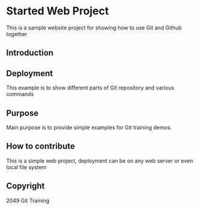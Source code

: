 # Started Web Project

This is a sample website project for showing how to use Git and Github together

## Introduction

## Deployment 

This example is to show different parts of Git repository and various commands

## Purpose

Main purpose is to provide simple examples for Git training demos.

## How to contribute

This is a simple web project, deployment can be on any web server or even local file system

## Copyright

2049 Git Training
